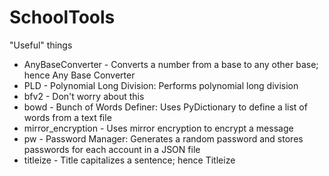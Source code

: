 # SchoolTools
"Useful" things

* AnyBaseConverter - Converts a number from a base to any other base; hence Any Base Converter
* PLD - Polynomial Long Division: Performs polynomial long division
* bfv2 - Don't worry about this 
* bowd - Bunch of Words Definer: Uses PyDictionary to define a list of words from a text file
* mirror_encryption - Uses mirror encryption to encrypt a message
* pw - Password Manager: Generates a random password and stores passwords for each account in a JSON file
* titleize - Title capitalizes a sentence; hence Titleize
